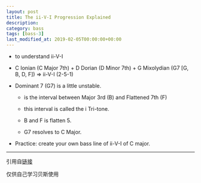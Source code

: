 ```yaml
---
layout: post
title: The ii-V-I Progression Explained
description: 
category: bass
tags: [bass-3]
last_modified_at: 2019-02-05T00:00:00+00:00
---
```


- to understand ii-V-I

- C Ionian (C Major 7th) + D Dorian (D Minor 7th) + G Mixolydian (G7 [G, B, D, F]) => ii-V-I (2-5-1)

- Dominant 7 (G7) is a little unstable.
    
    - is the interval between Major 3rd (B) and Flattened 7th (F)
    
    - this interval is called the i Tri-tone. 

    - B and F is flatten 5. 
    
    - G7 resolves to C Major. 

- Practice: create your own bass line of ii-V-I of C major. 

<hr>

引用自[链接](https://www.youtube.com/playlist?list=PLImrzCNnL5Plu8Pk3LFTM1YVgg1UTRy2X)

仅供自己学习贝斯使用


